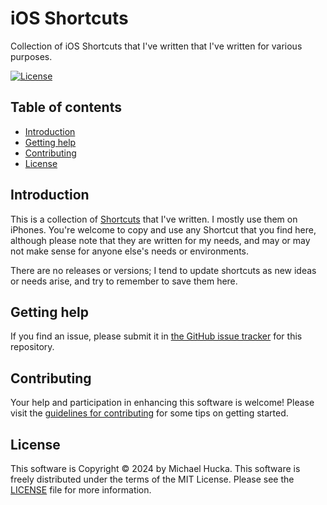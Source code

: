# iOS Shortcuts

Collection of iOS Shortcuts that I've written that I've written for various purposes.

[![License](https://img.shields.io/badge/License-MIT-lightgrey.svg?style=flat-square)](https://github.com/mhucka/ios-shortcuts/blob/master/LICENSE)


## Table of contents

* [Introduction](#introduction)
* [Getting help](#getting-help)
* [Contributing](#contributing)
* [License](#license)


## Introduction

This is a collection of [Shortcuts](https://support.apple.com/guide/shortcuts/welcome/ios) that I've written.  I mostly use them on iPhones. You're welcome to copy and use any Shortcut that you find here, although please note that they are written for my needs, and may or may not make sense for anyone else's needs or environments.

There are no releases or versions; I tend to update shortcuts as new ideas or needs arise, and try to remember to save them here.


## Getting help

If you find an issue, please submit it in [the GitHub issue tracker](https://github.com/mhucka/ios-shortcuts/issues) for this repository.


## Contributing

Your help and participation in enhancing this software is welcome!  Please visit the [guidelines for contributing](https://github.com/mhucka/ios-shortcuts/blob/main/CONTRIBUTING.md) for some tips on getting started.


## License

This software is Copyright © 2024 by Michael Hucka.  This software is freely distributed under the terms of the MIT License.  Please see the [LICENSE](LICENSE) file for more information.
